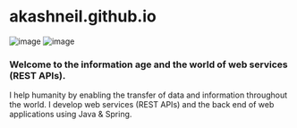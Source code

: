 # akashneil.github.io

![image](https://www.keysight.com/content/dam/keysight/en/img/prd/ixia-homepage-redirect/network-visibility-and-network-test-products/Network-Monitoring.jpg)
![image](https://s27389.pcdn.co/wp-content/uploads/2019/12/why-network-segmentation-essential-enterprise-1024x440.jpeg)

### Welcome to the information age and the world of web services (REST APIs).

I help humanity by enabling the transfer of data and information throughout the world. I develop web services (REST APIs) and the back end of web applications using Java & Spring.

<!--
**AkashNeil/akashneil** is a ✨ _special_ ✨ repository because its `README.md` (this file) appears on your GitHub profile.

Here are some ideas to get you started:

- 🔭 I’m currently working on ...
- 🌱 I’m currently learning ...
- 👯 I’m looking to collaborate on ...
- 🤔 I’m looking for help with ...
- 💬 Ask me about ...
- 📫 How to reach me: ...
- 😄 Pronouns: ...
- ⚡ Fun fact: ...
-->
